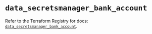 # `data_secretsmanager_bank_account`

Refer to the Terraform Registry for docs: [`data_secretsmanager_bank_account`](https://registry.terraform.io/providers/keeper-security/secretsmanager/1.1.7/docs/data-sources/bank_account).

